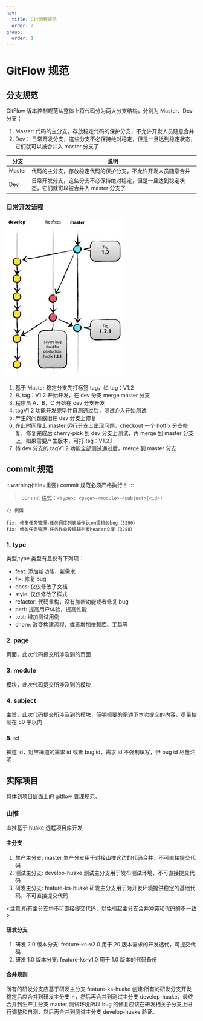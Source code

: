 ```yaml
---
nav:
  title: Git流程规范
  order: 2
group:
  order: 1
---
```


# GitFlow 规范

## 分支规范

GitFlow 版本控制规范从整体上将代码分为两大分支结构，分别为 Master、Dev 分支：

1. Master: 代码的主分支，存放稳定代码的保护分支，不允许开发人员随意合并
2. Dev： 日常开发分支，这些分支不必保持绝对稳定，但是一旦达到稳定状态，它们就可以被合并入 master 分支了

| 分支   | 说明                                                                                           |
| ------ | ---------------------------------------------------------------------------------------------- |
| Master | 代码的主分支，存放稳定代码的保护分支，不允许开发人员随意合并                                   |
| Dev    | 日常开发分支，这些分支不必保持绝对稳定，但是一旦达到稳定状态，它们就可以被合并入 master 分支了 |

### 日常开发流程

![gitflow](../assets/gitflow.webp)

1. 基于 Master 稳定分支先打标签 tag，如 tag：V1.2
2. 从 tag：V1.2 开始开发，在 dev 分支 merge master 分支
3. 程序员 A，B，C 开始在 dev 分支开发
4. tagV1.2 功能开发完毕并自测通过后，测试介入开始测试
5. 产生的问题依旧在 dev 分支上修复
6. 在此时间段上 master 运行分支上出现问题，checkout 一个 hotfix 分支修复，修复完成后 cherry-pick 到 dev 分支上测试，再 merge 到 master 分支上，如果需要产生版本，可打 tag：V1.2.1
7. 待 dev 分支的 tagV1.2 功能全部测试通过后，merge 到 master 分支

## commit 规范

:::warning{title=重要}
commit 规范必须严格执行！
:::

> commit 格式：`<type>: <page>-<module>-<subject>(<id>)`

```
// 例如

fix: 修复任务管理-任务调度列表操作icon竖排的bug（3290）
fix: 修改任务管理-任务作业段编辑列表header文案（3288）
```

### 1. type

类型,type 类型有且仅有下列项：

- feat: 添加新功能，新需求
- fix: 修复 bug
- docs: 仅仅修改了文档
- style: 仅仅修改了样式
- refactor: 代码重构，没有加新功能或者修复 bug
- perf: 提高用户体验，提高性能
- test: 增加测试用例
- chore: 改变构建流程、或者增加依赖库、工具等

### 2. page

页面，此次代码提交所涉及到的页面

### 3. module

模块，此次代码提交所涉及到的模块

### 4. subject

主旨，此次代码提交所涉及到的模块，简明扼要的阐述下本次提交的内容，尽量控制在 50 字以内

### 5. id

禅道 id，对应禅道的需求 id 或者 bug id，需求 id 不强制填写，但 bug id 尽量注明

## 实际项目

具体到项目层面上的 gitflow 管理规范。

### 山推

山推基于 huake 远程项目库开发

#### 主分支

1. 生产主分支: master 生产分支用于对接山推这边的代码合并，不可直接提交代码
2. 测试主分支: develop-huake 测试主分支用于发布测试环境，不可直接提交代码
3. 研发主分支: feature-ks-huake 研发主分支用于为开发环境提供稳定的基础代码，不可直接提交代码

<注意:所有主分支均不可直接提交代码，以免引起主分支合并冲突和代码的不一致>

#### 研发分支

1. 研发 2.0 版本分支: feature-ks-v2.0 用于 20 版本需求的开发选代，可提交代码
2. 研发 1.0 版本分支: feature-ks-v1.0 用于 1.0 版本的代码备份

#### 合并规则

所有的研发分支应基于研发主分支 feature-ks-huake 创建:所有的研发分支开发稳定后应合并到研发主分支上，然后再合并到测试主分支 develop-huake，最终合并到生产主分支 master;测试环境所以 bug 的修复应该在研发相关子分支上进行调整和自测，然后再合并到测试主分支 develop-huake 验证。
